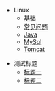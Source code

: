 <!-- [侧标栏标题](文件地址 "页面title")} -->
* Linux
  - [基础](src/Linux/基础/README.md)
  - [常见问题](src/Linux/常见问题/README.md)
  - [Java](src/Linux/Java/README.md)
  - [MySql](src/Linux/MySql/README.md)
  - [Tomcat](src/Linux/Tomcat/README.md)
- 测试标题
  - [标题一](./src/test/test01.md)
  - [标题二](./src/test/test02.md)